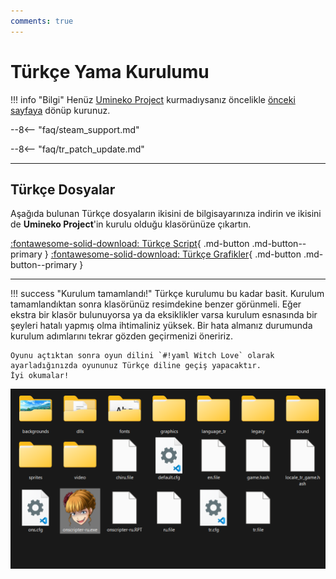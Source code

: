 ```yaml
---
comments: true
---
```


# Türkçe Yama Kurulumu
	
!!! info "Bilgi"
	Henüz [Umineko Project](https://umineko-project.org/en/) kurmadıysanız öncelikle [önceki sayfaya](installation.md) dönüp kurunuz.

--8<-- "faq/steam_support.md"

--8<-- "faq/tr_patch_update.md"

***

## Türkçe Dosyalar

Aşağıda bulunan Türkçe dosyaların ikisini de bilgisayarınıza indirin ve ikisini de **Umineko Project**'in kurulu olduğu klasörünüze çıkartın.

[:fontawesome-solid-download: Türkçe Script](https://github.com/Witch-Love/umineko-scripting-tr/releases/latest/download/umineko-tr-scripts.zip){ .md-button .md-button--primary }
[:fontawesome-solid-download: Türkçe Grafikler](https://github.com/Witch-Love/umineko-scripting-tr-files/releases/latest/download/umineko-tr-files.zip){ .md-button .md-button--primary }

***

!!! success "Kurulum tamamlandı!"
	Türkçe kurulumu bu kadar basit. Kurulum tamamlandıktan sonra klasörünüz resimdekine benzer görünmeli. Eğer ekstra bir klasör bulunuyorsa ya da eksiklikler varsa kurulum esnasında bir şeyleri hatalı yapmış olma ihtimaliniz yüksek. Bir hata almanız durumunda kurulum adımlarını tekrar gözden geçirmenizi öneririz.

	Oyunu açtıktan sonra oyun dilini `#!yaml Witch Love` olarak ayarladığınızda oyununuz Türkçe diline geçiş yapacaktır.  
	İyi okumalar!

![Umineko Project Klasörü](../img/umineko-install/umineko_folder.png)